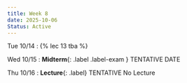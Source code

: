 ```yaml
---
title: Week 8
date: 2025-10-06
Status: Active
---
```


Tue 10/14
: {% lec 13 tba %}
  <!-- : [Course Notes](https://data101.org/notes/5-data_prep/structural.html)  -->

Wed 10/15
: **Midterm**{: .label .label-exam } TENTATIVE DATE 

Thu 10/16
: **Lecture**{: .label} TENTATIVE No Lecture

